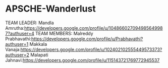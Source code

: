 # APSCHE-Wanderlust
TEAM LEADER:
Mandla Amrutha:https://developers.google.com/profile/u/104866027094985649987?authuser=4
TEAM MEMBERS:
Malreddy Prabhavathi:https://developers.google.com/profile/u/Prabhavathi?authuser=1
Makkala Vanaja:https://developers.google.com/profile/u/102402102555449573373?authuser=2
Malapati Jahnavi:https://developers.google.com/profile/u/115143721769772945537
